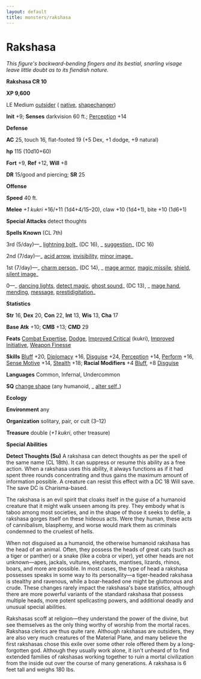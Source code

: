 ```yaml
---
layout: default
title: monsters/rakshasa
---
```

# Rakshasa

_This figure's backward-bending fingers and its bestial, snarling visage leave little doubt as to its fiendish nature._

**Rakshasa CR 10**

**XP 9,600**

LE Medium [outsider](creatureTypes#_outsider) ( [native](universalMonsterRules#_telepathy), [shapechanger](creatureTypes#_shapechanger-subtype))

**Init** +9; **Senses** darkvision 60 ft.; [Perception](../skills/perception#_perception) +14

**Defense**

**AC** 25, touch 16, flat-footed 19 (+5 Dex, +1 dodge, +9 natural)

**hp** 115 (10d10+60)

**Fort** +9, **Ref** +12, **Will** +8

**DR** 15/good and piercing; **SR** 25

**Offense**

**Speed** 40 ft.

**Melee** _+1 kukri_ +16/+11 (1d4+4/15–20), claw +10 (1d4+1), bite +10 (1d6+1)

**Special Attacks** detect thoughts

**Spells Known** (CL 7th)

3rd (5/day)—_ [lightning bolt](../spells/lightningBolt#_lightning-bolt)_ (DC 16), _ [suggestion](../spells/suggestion#_suggestion)_ (DC 16)

2nd (7/day)—_ [acid arrow](../spells/acidArrow#_acid-arrow), [invisibility](../spells/invisibility#_invisibility), [minor image](../spells/minorImage#_minor-image)_

1st (7/day)—_ [charm person](../spells/charmPerson#_charm-person)_ (DC 14), _ [mage armor](../spells/mageArmor#_mage-armor), [magic missile](../spells/magicMissile#_magic-missile), [shield](../spells/shield#_shield), [silent image](../spells/silentImage#_silent-image)_

0—_ [dancing lights](../spells/dancingLights#_dancing-lights), [detect magic](../spells/detectMagic#_detect-magic), [ghost sound](../spells/ghostSound#_ghost-sound)_ (DC 13), _ [mage hand](../spells/mageHand#_mage-hand), [mending](../spells/mending#_mending), [message](../spells/message#_message), [prestidigitation](../spells/prestidigitation#_prestidigitation)_

**Statistics**

**Str** 16, **Dex** 20, **Con** 22, **Int** 13, **Wis** 13, **Cha** 17

**Base Atk** +10; **CMB** +13; **CMD** 29

**Feats** [Combat Expertise](../feats#_combat-expertise), [Dodge](../feats#_dodge), [Improved Critical](../feats#_improved-critical) (kukri), [Improved Initiative](../feats#_improved-initiative), [Weapon Finesse](../feats#_weapon-finesse)

**Skills** [Bluff](../skills/bluff#_bluff) +20, [Diplomacy](../skills/diplomacy#_diplomacy) +16, [Disguise](../skills/disguise#_disguise) +24, [Perception](../skills/perception#_perception) +14, [Perform](../skills/perform#_perform) +16, [Sense Motive](../skills/senseMotive#_sense-motive) +14, [Stealth](../skills/stealth#_stealth) +18; **Racial Modifiers** +4 [Bluff](../skills/bluff#_bluff), +8 [Disguise](../skills/disguise#_disguise)

**Languages** Common, Infernal, Undercommon

**SQ** [change shape](universalMonsterRules#_change-shape) (any humanoid, _ [alter self](../spells/alterSelf#_alter-self)_)

**Ecology**

**Environment** any

**Organization** solitary, pair, or cult (3–12)

**Treasure** double (_+1 kukri_, other treasure)

**Special Abilities**

**Detect Thoughts (Su)** A rakshasa can detect thoughts as per the spell of the same name (CL 18th). It can suppress or resume this ability as a free action. When a rakshasa uses this ability, it always functions as if it had spent three rounds concentrating and thus gains the maximum amount of information possible. A creature can resist this effect with a DC 18 Will save. The save DC is Charisma-based.

The rakshasa is an evil spirit that cloaks itself in the guise of a humanoid creature that it might walk unseen among its prey. They embody what is taboo among most societies, and in the shape of those it seeks to defile, a rakshasa gorges itself on these hideous acts. Were they human, these acts of cannibalism, blasphemy, and worse would mark them as criminals condemned to the cruelest of hells.

When not disguised as a humanoid, the otherwise humanoid rakshasa has the head of an animal. Often, they possess the heads of great cats (such as a tiger or panther) or a snake (like a cobra or viper), yet other heads are not unknown—apes, jackals, vultures, elephants, mantises, lizards, rhinos, boars, and more are possible. In most cases, the type of head a rakshasa possesses speaks in some way to its personality—a tiger-headed rakshasa is stealthy and ravenous, while a boar-headed one might be gluttonous and crude. These changes rarely impact the rakshasa's base statistics, although there are more powerful variants of the standard rakshasa that possess multiple heads, more potent spellcasting powers, and additional deadly and unusual special abilities.

Rakshasas scoff at religion—they understand the power of the divine, but see themselves as the only thing worthy of worship from the mortal races. Rakshasa clerics are thus quite rare. Although rakshasas are outsiders, they are also very much creatures of the Material Plane, and many believe the first rakshasas chose this exile over some other role offered them by a long-forgotten god. Although they usually work alone, it isn't unheard of to find extended families of rakshasas working together to ruin a mortal civilization from the inside out over the course of many generations. A rakshasa is 6 feet tall and weighs 180 lbs.

